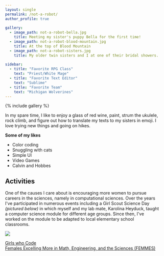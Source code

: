 ```yaml
---
layout: single
permalink: /not-a-robot/
author_profile: true
  
gallery:
  - image_path: not-a-robot-bella.jpg
    title: Meeting my sister's puppy Bella for the first time!
  - image_path: not-a-robot-blood-mountain.jpg
    title: At the top of Blood Mountain
  - image_path: not-a-robot-sisters.jpg
    title: My older twin sisters and I at one of their bridal showers.
    
sidebar:
  - title: "Favorite RPG Class"
    text: "Priest/White Mage"
  - title: "Favorite Text Editor"
    text: "Sublime"
  - title: "Favorite Team"
    text: "Michigan Wolverines"
---
```


{% include gallery %}

In my spare time, I like to enjoy a glass of red wine, paint, strum the ukulele, rock climb, and figure out how to translate my texts to my sisters in emoji. I love trying new things and going on hikes. 

**Some of my likes**

* Color coding
* Snuggling with cats
* Simple UI
* Video Games
* Calvin and Hobbes 

## Activities

One of the causes I care about is encouraging more women to pursue careers in the sciences, namely in computational sciences. Over the years I've participated in numerous events including a Girl Scout Science Day *(pictured below)* in which myself and my lab mate, Karolina Heyduck, taught a computer science module for different age groups. Since then, I've worked on the module to be adapted to local elementary school classrooms.

<img src="https://michelle-hwang.github.io/images/not-a-robot-girlscouts.jpg">

[Girls who Code](https://girlswhocode.com/)
<br>[Females Excelling More in Math, Engineering, and the Sciences (FEMMES)](http://femmes.studentorgs.umich.edu/)
